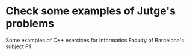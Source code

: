 # Check some examples of Jutge's problems 
Some examples of C++ exercices for Informatics Faculty of Barcelona's subject P1 
